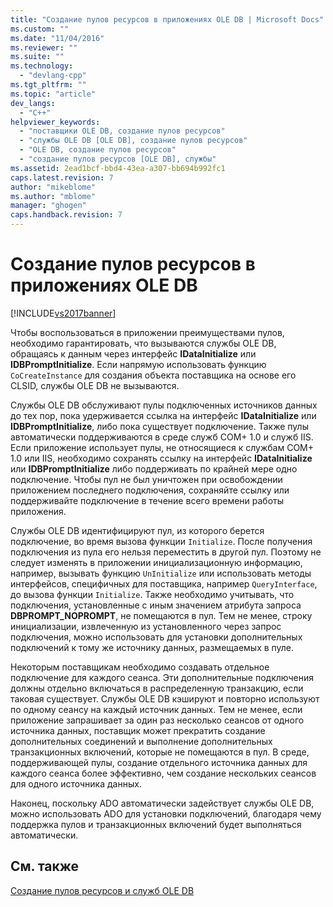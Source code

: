 ```yaml
---
title: "Создание пулов ресурсов в приложениях OLE DB | Microsoft Docs"
ms.custom: ""
ms.date: "11/04/2016"
ms.reviewer: ""
ms.suite: ""
ms.technology: 
  - "devlang-cpp"
ms.tgt_pltfrm: ""
ms.topic: "article"
dev_langs: 
  - "C++"
helpviewer_keywords: 
  - "поставщики OLE DB, создание пулов ресурсов"
  - "службы OLE DB [OLE DB], создание пулов ресурсов"
  - "OLE DB, создание пулов ресурсов"
  - "создание пулов ресурсов [OLE DB], службы"
ms.assetid: 2ead1bcf-bbd4-43ea-a307-bb694b992fc1
caps.latest.revision: 7
author: "mikeblome"
ms.author: "mblome"
manager: "ghogen"
caps.handback.revision: 7
---
```

# Создание пулов ресурсов в приложениях OLE DB
[!INCLUDE[vs2017banner](../../assembler/inline/includes/vs2017banner.md)]

Чтобы воспользоваться в приложении преимуществами пулов, необходимо гарантировать, что вызываются службы OLE DB, обращаясь к данным через интерфейс **IDataInitialize** или **IDBPromptInitialize**.  Если напрямую использовать функцию `CoCreateInstance` для создания объекта поставщика на основе его CLSID, службы OLE DB не вызываются.  
  
 Службы OLE DB обслуживают пулы подключенных источников данных до тех пор, пока удерживается ссылка на интерфейс **IDataInitialize** или **IDBPromptInitialize**, либо пока существует подключение.  Также пулы автоматически поддерживаются в среде служб COM\+ 1.0 и служб IIS.  Если приложение использует пулы, не относящиеся к службам COM\+ 1.0 или IIS, необходимо сохранять ссылку на интерфейс **IDataInitialize** или **IDBPromptInitialize** либо поддерживать по крайней мере одно подключение.  Чтобы пул не был уничтожен при освобождении приложением последнего подключения, сохраняйте ссылку или поддерживайте подключение в течение всего времени работы приложения.  
  
 Службы OLE DB идентифицируют пул, из которого берется подключение, во время вызова функции `Initialize`.  После получения подключения из пула его нельзя переместить в другой пул.  Поэтому не следует изменять в приложении инициализационную информацию, например, вызывать функцию `UnInitialize` или использовать методы интерфейсов, специфичных для поставщика, например `QueryInterface`, до вызова функции `Initialize`.  Также необходимо учитывать, что подключения, установленные с иным значением атрибута запроса **DBPROMPT\_NOPROMPT**, не помещаются в пул.  Тем не менее, строку инициализации, извлеченную из установленного через запрос подключения, можно использовать для установки дополнительных подключений к тому же источнику данных, размещаемых в пуле.  
  
 Некоторым поставщикам необходимо создавать отдельное подключение для каждого сеанса.  Эти дополнительные подключения должны отдельно включаться в распределенную транзакцию, если таковая существует.  Службы OLE DB кэшируют и повторно используют по одному сеансу на каждый источник данных. Тем не менее, если приложение запрашивает за один раз несколько сеансов от одного источника данных, поставщик может прекратить создание дополнительных соединений и выполнение дополнительных транзакционных включений, которые не помещаются в пул.  В среде, поддерживающей пулы, создание отдельного источника данных для каждого сеанса более эффективно, чем создание нескольких сеансов для одного источника данных.  
  
 Наконец, поскольку ADO автоматически задействует службы OLE DB, можно использовать ADO для установки подключений, благодаря чему поддержка пулов и транзакционных включений будет выполняться автоматически.  
  
## См. также  
 [Создание пулов ресурсов и служб OLE DB](../../data/oledb/ole-db-resource-pooling-and-services.md)